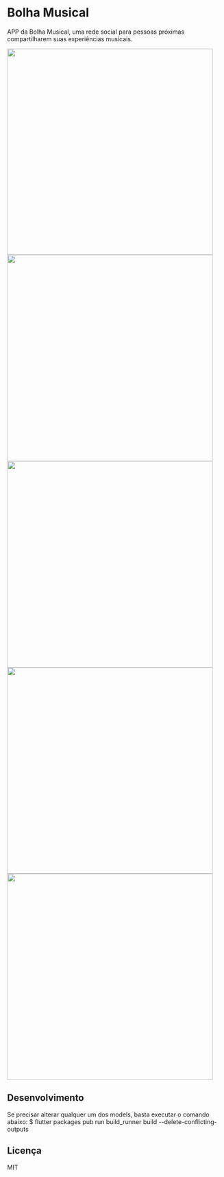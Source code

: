 # Bolha Musical

APP da Bolha Musical, uma rede social para pessoas próximas compartilharem suas experiências musicais.

<img height="480px" src="https://i.imgur.com/1yxrKEU.jpg"><img height="480px" src="https://i.imgur.com/OX28rRX.jpg"> <img height="480px" src="https://i.imgur.com/G8bRuKF.jpg"> <img height="480px" src="https://i.imgur.com/iwkqg4L.jpg"><img height="480px" src="https://imgur.com/sP0GQxY">


## Desenvolvimento

Se precisar alterar qualquer um dos models, basta executar o comando abaixo:
$ flutter packages pub run build_runner build --delete-conflicting-outputs

## Licença

MIT
